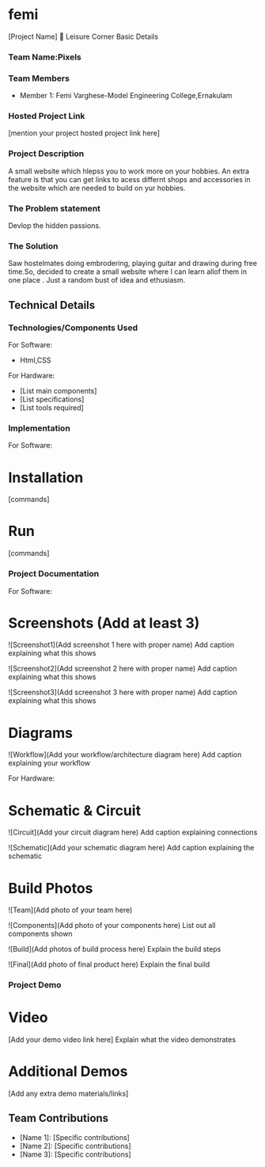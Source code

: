 # femi
[Project Name] 🎯
Leisure Corner
 Basic Details
### Team Name:Pixels
### Team Members
- Member 1: Femi Varghese-Model Engineering College,Ernakulam
### Hosted Project Link
[mention your project hosted project link here]
### Project Description
A small website which hlepss you to work more on your hobbies.
An extra feature is that  you can get links to acess differnt shops and accessories in the website which are needed to build on yur hobbies. 

### The Problem statement
Devlop the hidden passions.
### The Solution
Saw hostelmates doing embrodering, playing guitar and drawing during free time.So, decided to create a small website where I  can learn allof them in  one place .
Just a random bust of idea and ethusiasm.
## Technical Details
### Technologies/Components Used
For Software:
- Html,CSS 

For Hardware:
- [List main components]
- [List specifications]
- [List tools required]

### Implementation
For Software:
# Installation
[commands]

# Run
[commands]

### Project Documentation
For Software:

# Screenshots (Add at least 3)
![Screenshot1](Add screenshot 1 here with proper name)
Add caption explaining what this shows

![Screenshot2](Add screenshot 2 here with proper name)
Add caption explaining what this shows

![Screenshot3](Add screenshot 3 here with proper name)
Add caption explaining what this shows

# Diagrams
![Workflow](Add your workflow/architecture diagram here)
Add caption explaining your workflow

For Hardware:

# Schematic & Circuit
![Circuit](Add your circuit diagram here)
Add caption explaining connections

![Schematic](Add your schematic diagram here)
Add caption explaining the schematic

# Build Photos
![Team](Add photo of your team here)


![Components](Add photo of your components here)
List out all components shown

![Build](Add photos of build process here)
Explain the build steps

![Final](Add photo of final product here)
Explain the final build

### Project Demo
# Video
[Add your demo video link here]
Explain what the video demonstrates

# Additional Demos
[Add any extra demo materials/links]

## Team Contributions
- [Name 1]: [Specific contributions]
- [Name 2]: [Specific contributions]
- [Name 3]: [Specific contributions]
